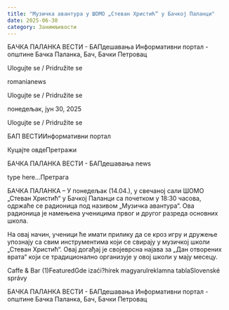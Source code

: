 ```yaml
---
title: "Музичка авантура у ШОМО „Стеван Христић“ у Бачкој Паланци"
date: 2025-06-30
category: Занимљивости
---
```


БАЧКА ПАЛАНКА ВЕСТИ - БАПдешавања Информативни портал - општине Бачка Паланка, Бач, Бачки Петровац

Ulogujte se / Pridružite se

romanianews

Ulogujte se / Pridružite se

понедељак, јун 30, 2025

Ulogujte se / Pridružite se

БАП ВЕСТИИнформативни портал

Куцајте овдеПретражи

БАЧКА ПАЛАНКА ВЕСТИ - БАПдешавања news

type here...Претрага

БАЧКА ПАЛАНКА – У понедељак (14.04.), у свечаној сали ШОМО „Стеван Христић“ у Бачкој Паланци са почетком у 18:30 часова, одржаће се радионица под називом „Музичка авантура“. Ова радионица је намењена ученицима првог и другог разреда основних школа.

На овај начин, ученици ће имати прилику да се кроз игру и дружење упознају са свим инструментима који се свирају у музичкој школи „Стеван Христић“. Овај догађај је својеврсна најава за „Дан отворених врата“ који се традиционално организује у овој школи у мају месецу.

Caffe & Bar (1)FeaturedGde izaći?hírek magyarulreklamna tablaSlovenské správy

БАЧКА ПАЛАНКА ВЕСТИ - БАПдешавања Информативни портал - општине Бачка Паланка, Бач, Бачки Петровац
